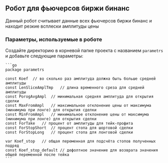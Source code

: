 ## Робот для фьючерсов биржи бинанс

Данный робот считывает данные всех фьючерсов биржи бинанс и находит резкие всплески амплитуды цены

### Параметры, используемые в роботе

Создайте директорию в корневой папке проекта с названием `parametrs` и добавьте следующие параметры:

    ```go
    package parametrs

    const Koef  // во сколько раз амплитуда должна быть больше средней амплитуды
    const LenSliceAmplTmp   // длина временного среза для средней амплитуды
    const PorogAvgAmpl  // минимальная средняя амплитуда для открытия сделки
    const MaxFromAmpl   // максимальное отклонение цены от максимума (минимума при лонге) для открытия сделки
    const MinFromAmpl   // минимальное отклонение цены от максимума (минимума при лонге) для открытия сделки
    const ForTake   // процент от амплитуды для тейк-профита
    const ForStopShort  // процент стопа для шортовой сделки
    const ForStopLong   // процент стопа для лонговой сделки

    var Koef_stop   // общая переменная для подсчёта стопов полученных подряд
    const Koef_stop_default // дефолтное значение для возврата значения общей переменной после тейка
    ```

